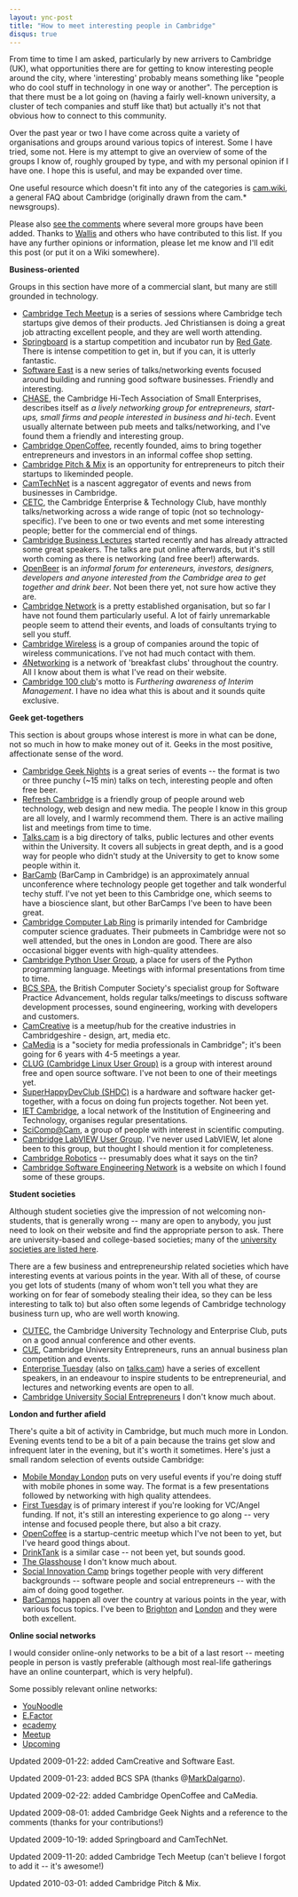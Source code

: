 ```yaml
---
layout: ync-post
title: "How to meet interesting people in Cambridge"
disqus: true
---
```


From time to time I am asked, particularly by new arrivers to Cambridge (UK), what opportunities
there are for getting to know interesting people around the city, where 'interesting' probably means
something like "people who do cool stuff in technology in one way or another". The perception is
that there must be a lot going on (having a fairly well-known university, a cluster of tech
companies and stuff like that) but actually it's not that obvious how to connect to this
community.

Over the past year or two I have come across quite a variety of organisations and groups
around various topics of interest. Some I have tried, some not. Here is my attempt to give an
overview of some of the groups I know of, roughly grouped by type, and with my personal opinion if I
have one. I hope this is useful, and may be expanded over time.

One useful resource which doesn't fit into any of the categories is
[cam.wiki](http://cam.misc.org.uk/), a general FAQ about Cambridge (originally drawn from the cam.*
newsgroups).

Please also
[see the comments](#disqus_thread) where several more groups have been added. Thanks to
[Wallis](http://younoodle.com/people/wallis_motta) and others who have contributed to this list. If
you have any further opinions or information, please let me know and I'll edit this post (or put it
on a Wiki somewhere).


**Business-oriented**

Groups in this section have more of a commercial slant, but many are still grounded in
technology.

* [Cambridge Tech Meetup](http://www.camtechmeetup.com/) is a series of sessions where Cambridge
  tech startups give demos of their products. Jed Christiansen is doing a great job attracting
  excellent people, and they are well worth attending.
* [Springboard](http://springboard.com/) is a startup competition and incubator run by
  [Red Gate](http://www.red-gate.com/). There is intense competition to get in, but if you can, it is
  utterly fantastic.
* [Software East](http://www.software-east.co.uk/) is a new series of talks/networking events
  focused around building and running good software businesses. Friendly and interesting.
* [CHASE](http://www.chase.org.uk), the Cambridge Hi-Tech Association of Small
  Enterprises, describes itself as *a lively networking group for entrepreneurs, start-ups, small
  firms and people interested in business and hi-tech*. Event usually alternate between pub meets and
  talks/networking, and I've found them a friendly and interesting group.
* [Cambridge OpenCoffee](http://www.meetup.com/cambridgeopencoffee/), recently founded, aims to
  bring together entrepreneurs and investors in an informal coffee shop setting.
* [Cambridge Pitch & Mix](http://www.meetup.com/CamPitchMix/) is an opportunity for entrepreneurs
  to pitch their startups to likeminded people.
* [CamTechNet](http://www.camtechnet.co.uk/) is a nascent aggregator of events and news from
  businesses in Cambridge.
* [CETC](http://www.cetc.info), the Cambridge Enterprise & Technology Club,
  have monthly talks/networking across a wide range of topic (not so technology-specific). I've been
  to one or two events and met some interesting people; better for the commercial end of things.
* [Cambridge Business Lectures](http://www.cambridgebusinesslectures.com/) started
  recently and has already attracted some great speakers. The talks are put online afterwards, but
  it's still worth coming as there is networking (and free beer!) afterwards.
* [OpenBeer](http://www.openbeer.org.uk/) is an *informal forum for entereneurs,
  investors, designers, developers and anyone interested from the Cambridge area to get together and
  drink beer*. Not been there yet, not sure how active they are.
* [Cambridge Network](http://www.cambridgenetwork.co.uk/) is a pretty established
  organisation, but so far I have not found them particularly useful. A lot of fairly unremarkable
  people seem to attend their events, and loads of consultants trying to sell you stuff.
* [Cambridge Wireless](http://www.cambridgewireless.co.uk/) is a group of companies
  around the topic of wireless communications. I've not had much contact with them.
* [4Networking](http://www.4networking.biz/welcome/) is a network of 'breakfast clubs'
  throughout the country. All I know about them is what I've read on their website.
* [Cambridge 100 club](http://www.cambridge100.org.uk/)'s motto is *Furthering
  awareness of Interim Management*. I have no idea what this is about and it sounds quite exclusive.


**Geek get-togethers**

This section is about groups whose interest is more in
what can be done, not so much in how to make money out of it. Geeks in the most positive,
affectionate sense of the word.

* [Cambridge Geek Nights](http://cambridgegeeknights.net/) is a great series of events --
  the format is two or three punchy (~15 min) talks on tech, interesting people and often free beer.
* [Refresh Cambridge](http://www.refreshcambridge.org/) is a friendly group of people
  around web technology, web design and new media. The people I know in this group are all lovely, and
  I warmly recommend them. There is an active mailing list and meetings from time to time.
* [Talks.cam](http://talks.cam.ac.uk/) is a big directory of talks, public lectures and
  other events within the University. It covers all subjects in great depth, and is a good way for
  people who didn't study at the University to get to know some people within it.
* [BarCamb](http://www.barcamp.org/BarCamb) (BarCamp in Cambridge) is an approximately
  annual unconference where technology people get together and talk wonderful techy stuff. I've not
  yet been to this Cambridge one, which seems to have a bioscience slant, but other BarCamps I've been
  to have been great.
* [Cambridge Computer Lab Ring](http://www.camring.ucam.org/) is primarily intended
  for Cambridge computer science graduates. Their pubmeets in Cambridge were not so well attended, but
  the ones in London are good. There are also occasional bigger events with high-quality attendees.
* [Cambridge Python User Group](http://groups.google.com/group/campug), a place
  for users of the Python programming language. Meetings with informal presentations from time to time.
* [BCS SPA](http://www.bcs-spa.org/cgi-bin/view/SPA/SpaCambridge), the British Computer Society's
  specialist group for Software Practice Advancement, holds regular talks/meetings to discuss software
  development processes, sound engineering, working with developers and customers.
* [CamCreative](http://camcreative.wordpress.com/) is a meetup/hub for the creative industries in
  Cambridgeshire - design, art, media etc.
* [CaMedia](http://camedia.trylookinghere.com/) is a "society for media professionals in
  Cambridge"; it's been going for 6 years with 4-5 meetings a year.
* [CLUG (Cambridge Linux User Group)](http://www.cambridge-lug.org) is a group with
  interest around free and open source software. I've not been to one of their meetings yet.
* [SuperHappyDevClub (SHDC)](http://superhappydevclub.org/) is a hardware and software
  hacker get-together, with a focus on doing fun projects together. Not been yet.
* [IET Cambridge](http://www.iet-cambridge.org.uk), a local network of the Institution
  of Engineering and Technology, organises regular presentations.
* [SciComp@Cam](http://scicomp.collectivex.com), a group of people with
  interest in scientific computing.
* [Cambridge LabVIEW User Group](http://www.labviewcambridge.co.uk). I've never
  used LabVIEW, let alone been to this group, but thought I should mention it for completeness.
* [Cambridge Robotics](http://groups.yahoo.com/group/Cambridge_Robotics) --
  presumably does what it says on the tin?
* [Cambridge Software Engineering Network](http://www.camsen.co.uk/) is a website on
  which I found some of these groups.


**Student societies**

Although student societies
give the impression of not welcoming non-students, that is generally wrong -- many are open to
anybody, you just need to look on their website and find the appropriate person to ask. There are
university-based and college-based societies; many of the
[university societies are listed here](http://www.societies.cam.ac.uk/).

There are a few business and entrepreneurship related
societies which have interesting events at various points in the year. With all of these, of course
you get lots of students (many of whom won't tell you what they are working on for fear of somebody
stealing their idea, so they can be less interesting to talk to) but also often some legends of
Cambridge technology business turn up, who are well worth
knowing.

* [CUTEC](http://www.cutec.org/), the Cambridge University Technology and Enterprise
  Club, puts on a good annual conference and other events.
* [CUE](http://www.cue.org.uk/), Cambridge University Entrepreneurs, runs an annual
  business plan competition and events.
* [Enterprise Tuesday](http://www.cfel.jbs.cam.ac.uk/programmes/enterprise/) (also on
  [talks.cam](http://talks.cam.ac.uk/show/index/10270)) have a series of excellent speakers, in an
  endeavour to inspire students to be entrepreneurial, and lectures and networking events are open to all.
* [Cambridge University Social Entrepreneurs](http://www.srcf.ucam.org/cusec/) I don't
  know much about.


**London and further afield**

There's quite a bit of activity in
Cambridge, but much much more in London. Evening events tend to be a bit of a pain because the
trains get slow and infrequent later in the evening, but it's worth it sometimes. Here's just a
small random selection of events outside
Cambridge:

* [Mobile Monday London](http://mobilemonday.org.uk/) puts on very useful events
  if you're doing stuff with mobile phones in some way. The format is a few presentations followed by
  networking with high quality attendees.
* [First Tuesday](http://www.firsttuesday.co.uk/) is of primary interest if you're
  looking for VC/Angel funding. If not, it's still an interesting experience to go along -- very
  intense and focused people there, but also a bit crazy.
* [OpenCoffee](http://www.meetup.com/opencoffee/) is a startup-centric meetup which
  I've not been to yet, but I've heard good things about.
* [DrinkTank](http://entrepreneur.meetup.com/1678/) is a similar case -- not been yet,
  but sounds good.
* [The Glasshouse](http://www.theglasshouse.net/content/glasshouselondon) I don't know much about.
* [Social Innovation Camp](http://www.sicamp.org/) brings together people with very
  different backgrounds -- software people and social entrepreneurs -- with the aim of doing good
  together.
* [BarCamps](http://barcamp.org/#UnitedKingdom) happen all over the country at
  various points in the year, with various focus topics. I've been to
  [Brighton](http://barcampbrighton.org/) and
  [London](http://upcoming.yahoo.com/event/861798/) and they were both excellent.


**Online social networks**

I would consider online-only networks to be a bit of a last resort -- meeting
people in person is vastly preferable (although most real-life gatherings have an online
counterpart, which is very helpful).

Some possibly relevant online
networks:

* [YouNoodle](http://younoodle.com/)
* [E.Factor](http://efactor.com/)
* [ecademy](http://www.ecademy.com/)
* [Meetup](http://www.meetup.com/)
* [Upcoming](http://upcoming.yahoo.com/)


Updated 2009-01-22: added CamCreative and Software East.

Updated 2009-01-23: added BCS SPA (thanks @[MarkDalgarno](http://twitter.com/MarkDalgarno)).

Updated 2009-02-22: added Cambridge OpenCoffee and CaMedia.

Updated 2009-08-01: added Cambridge Geek Nights and a reference to the comments
(thanks for your contributions!)

Updated 2009-10-19: added Springboard and CamTechNet.

Updated 2009-11-20: added Cambridge Tech Meetup (can't believe I forgot to add it -- it's awesome!)

Updated 2010-03-01: added Cambridge Pitch & Mix.
